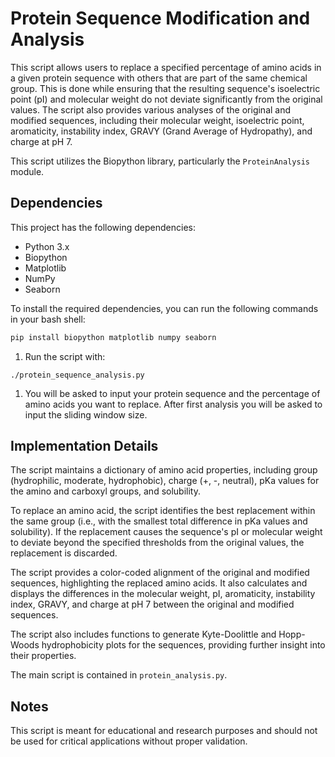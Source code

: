 # Protein Sequence Modification and Analysis

This script allows users to replace a specified percentage of amino acids in a given protein sequence with others that are part of the same chemical group. This is done while ensuring that the resulting sequence's isoelectric point (pI) and molecular weight do not deviate significantly from the original values. The script also provides various analyses of the original and modified sequences, including their molecular weight, isoelectric point, aromaticity, instability index, GRAVY (Grand Average of Hydropathy), and charge at pH 7.

This script utilizes the Biopython library, particularly the `ProteinAnalysis` module.

## Dependencies

This project has the following dependencies:

- Python 3.x
- Biopython
- Matplotlib
- NumPy
- Seaborn

To install the required dependencies, you can run the following commands in your bash shell:

```bash
pip install biopython matplotlib numpy seaborn
```



1. Run the script with:

```
./protein_sequence_analysis.py
```


1. You will be asked to input your protein sequence and the percentage of amino acids you want to replace. After first analysis you will be asked to input the sliding window size.

## Implementation Details

The script maintains a dictionary of amino acid properties, including group (hydrophilic, moderate, hydrophobic), charge (+, -, neutral), pKa values for the amino and carboxyl groups, and solubility.

To replace an amino acid, the script identifies the best replacement within the same group (i.e., with the smallest total difference in pKa values and solubility). If the replacement causes the sequence's pI or molecular weight to deviate beyond the specified thresholds from the original values, the replacement is discarded.

The script provides a color-coded alignment of the original and modified sequences, highlighting the replaced amino acids. It also calculates and displays the differences in the molecular weight, pI, aromaticity, instability index, GRAVY, and charge at pH 7 between the original and modified sequences.

The script also includes functions to generate Kyte-Doolittle and Hopp-Woods hydrophobicity plots for the sequences, providing further insight into their properties.

The main script is contained in `protein_analysis.py`.

## Notes

This script is meant for educational and research purposes and should not be used for critical applications without proper validation.